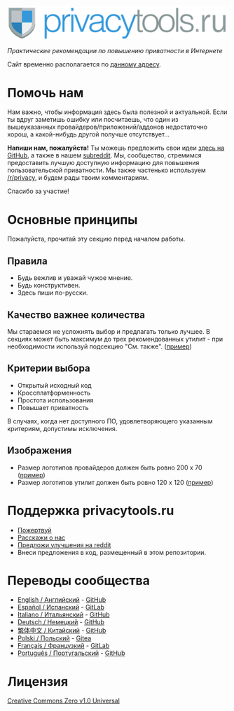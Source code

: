 [![privacytools](https://github.com/c0rdis/privacytools.ru/blob/master/img/layout/logo.png)](https://www.privacytools.ru/)

_Практические рекомендации по повышению приватности в Интернете_

Сайт временно располагается по [данному адресу](https://digitalkiller.github.io/privacytools.ru/).

# Помочь нам

Нам важно, чтобы информация здесь была полезной и актуальной. Если ты вдруг заметишь ошибку или посчитаешь, что один из вышеуказанных провайдеров/приложений/аддонов недостаточно хорош, а какой-нибудь другой получше отсутствует...


**Напиши нам, пожалуйста!** Ты можешь предложить свои идеи [здесь на GitHub](https://github.com/c0rdis/privacytools.ru/issues), а также в нашем [subreddit](https://www.reddit.com/r/privacytoolsIO/). Мы, сообщество, стремимся предоставить лучшую доступную информацию для повышения пользовательской приватности. Мы также частенько используем [/r/privacy](https://www.reddit.com/r/privacy), и будем рады твоим комментариям.

Спасибо за участие!


# Основные принципы
Пожалуйста, прочитай эту секцию перед началом работы.

## Правила

- Будь вежлив и уважай чужое мнение.
- Будь конструктивен.
- Здесь пиши по-русски.

## Качество важнее количества

Мы стараемся не усложнять выбор и предлагать только лучшее. В секциях может быть максимум до трех
рекомендованных утилит - при необходимости используй подсекцию "См. также".  ([пример](https://privacytools.ru/#im))

## Критерии выбора

- Открытый исходный код
- Кроссплатформенность
- Простота использования
- Повышает приватность

В случаях, когда нет доступного ПО, удовлетворяющего указанным критериям, допустимы исключения.

## Изображения

- Размер логотипов провайдеров должен быть ровно 200 x 70 ([пример](https://github.com/c0rdis/privacytools.ru/blob/master/img/provider/AirVPN.gif))
- Размер логотипов утилит должен быть ровно 120 x 120 ([пример](https://github.com/c0rdis/privacytools.ru/blob/master/img/tools/ChatSecure.png))

# Поддержка privacytools.ru

- [Пожертвуй](https://privacytools.ru/donate.html)
- [Расскажи о нас](https://privacytools.ru/#participate)
- [Предложи улучшения на reddit](https://www.reddit.com/r/privacytoolsIO/)
- Внеси предложения в код, размещенный в этом репозитории.

# Переводы сообщества
- [English / Английский](https://privacytools.io) - [GitHub](https://github.com/privacytoolsIO/privacytools.io)
- [Español / Испанский](https://victorhck.gitlab.io/privacytools-es/) - [GitLab](https://gitlab.com/victorhck/privacytools-es)
- [Italiano / Итальянский](https://privacytools-it.github.io/) - [GitHub](https://github.com/privacytools-it/privacytools-it.github.io)
- [Deutsch / Немецкий](https://privacytools.it-sec.rocks/) - [GitHub](https://github.com/Anon215/privacytools.it-sec.rocks)
- [繁体中文 / Китайский](https://privacytools.twngo.xyz/) - [GitHub](https://github.com/twngo/privacytools-zh)
- [Polski / Польский](https://pl.privacytools.io/) - [Gitea](https://git.privacytools.io/pl-privacytoolsIO/pl.privacytools.io)
- [Français / Французкий](https://privacytools.dreads-unlock.fr/) - [GitLab](https://gitlab.com/Booteille/privacytools)
- [Português / Португальский](https://www.privacidade.digital/) - [GitHub](https://github.com/PrivacidadeDigital/privacidade.digital)

# Лицензия
[Creative Commons Zero v1.0 Universal](https://privacytools.ru/LICENSE.txt)
